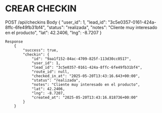 #   CREAR CHECKIN
POST /api/checkins
    Body
        {
            "user_id": 1,
            "lead_id": "3c5e0357-0161-424a-8ffc-6fe49fb31bf4",
            "status": "realizada",
            "notes": "Cliente muy interesado en el producto",
            "lat": 42.2406,
            "lng": -8.7207
        }

    Response
        {
            "success": true,
            "checkin": {
                "id": "9aa1f152-84ac-4709-825f-113d30cc0517",
                "user_id": 1,
                "lead_id": "3c5e0357-0161-424a-8ffc-6fe49fb31bf4",
                "route_id": null,
                "checked_in_at": "2025-05-20T13:43:16.643+00:00",
                "status": "realizada",
                "notes": "Cliente muy interesado en el producto",
                "lat": 42.2406,
                "lng": -8.7207,
                "created_at": "2025-05-20T13:43:16.818736+00:00"
            }
        }